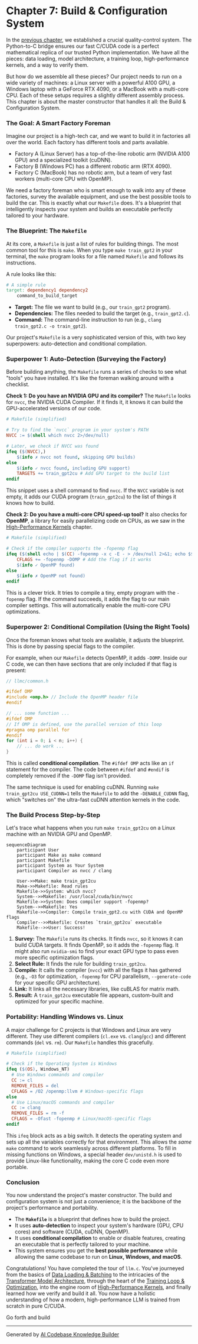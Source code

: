 # Chapter 7: Build & Configuration System

In the [previous chapter](06_python_to_c_cuda_bridge_.md), we established a crucial quality-control system. The Python-to-C bridge ensures our fast C/CUDA code is a perfect mathematical replica of our trusted Python implementation. We have all the pieces: data loading, model architecture, a training loop, high-performance kernels, and a way to verify them.

But how do we assemble all these pieces? Our project needs to run on a wide variety of machines: a Linux server with a powerful A100 GPU, a Windows laptop with a GeForce RTX 4090, or a MacBook with a multi-core CPU. Each of these setups requires a slightly different assembly process. This chapter is about the master constructor that handles it all: the Build & Configuration System.

### The Goal: A Smart Factory Foreman

Imagine our project is a high-tech car, and we want to build it in factories all over the world. Each factory has different tools and parts available.

-   Factory A (Linux Server) has a top-of-the-line robotic arm (NVIDIA A100 GPU) and a specialized toolkit (cuDNN).
-   Factory B (Windows PC) has a different robotic arm (RTX 4090).
-   Factory C (MacBook) has no robotic arm, but a team of very fast workers (multi-core CPU with OpenMP).

We need a factory foreman who is smart enough to walk into any of these factories, survey the available equipment, and use the best possible tools to build the car. This is exactly what our `Makefile` does. It's a blueprint that intelligently inspects your system and builds an executable perfectly tailored to your hardware.

### The Blueprint: The `Makefile`

At its core, a `Makefile` is just a list of rules for building things. The most common tool for this is `make`. When you type `make train_gpt2` in your terminal, the `make` program looks for a file named `Makefile` and follows its instructions.

A rule looks like this:

```makefile
# A simple rule
target: dependency1 dependency2
    command_to_build_target
```

-   **Target:** The file we want to build (e.g., our `train_gpt2` program).
-   **Dependencies:** The files needed to build the target (e.g., `train_gpt2.c`).
-   **Command:** The command-line instruction to run (e.g., `clang train_gpt2.c -o train_gpt2`).

Our project's `Makefile` is a very sophisticated version of this, with two key superpowers: auto-detection and conditional compilation.

### Superpower 1: Auto-Detection (Surveying the Factory)

Before building anything, the `Makefile` runs a series of checks to see what "tools" you have installed. It's like the foreman walking around with a checklist.

**Check 1: Do you have an NVIDIA GPU and its compiler?**
The `Makefile` looks for `nvcc`, the NVIDIA CUDA Compiler. If it finds it, it knows it can build the GPU-accelerated versions of our code.

```makefile
# Makefile (simplified)

# Try to find the `nvcc` program in your system's PATH
NVCC := $(shell which nvcc 2>/dev/null)

# Later, we check if NVCC was found
ifeq ($(NVCC),)
    $(info ✗ nvcc not found, skipping GPU builds)
else
    $(info ✓ nvcc found, including GPU support)
    TARGETS += train_gpt2cu # Add GPU target to the build list
endif
```
This snippet uses a shell command to find `nvcc`. If the `NVCC` variable is not empty, it adds our CUDA program (`train_gpt2cu`) to the list of things it knows how to build.

**Check 2: Do you have a multi-core CPU speed-up tool?**
It also checks for **OpenMP**, a library for easily parallelizing code on CPUs, as we saw in the [High-Performance Kernels](04_high_performance_kernels_.md) chapter.

```makefile
# Makefile (simplified)

# Check if the compiler supports the -fopenmp flag
ifeq ($(shell echo | $(CC) -fopenmp -x c -E - > /dev/null 2>&1; echo $$?), 0)
    CFLAGS += -fopenmp -DOMP # Add the flag if it works
    $(info ✓ OpenMP found)
else
    $(info ✗ OpenMP not found)
endif
```
This is a clever trick. It tries to compile a tiny, empty program with the `-fopenmp` flag. If the command succeeds, it adds the flag to our main compiler settings. This will automatically enable the multi-core CPU optimizations.

### Superpower 2: Conditional Compilation (Using the Right Tools)

Once the foreman knows what tools are available, it adjusts the blueprint. This is done by passing special flags to the compiler.

For example, when our `Makefile` detects OpenMP, it adds `-DOMP`. Inside our C code, we can then have sections that are only included if that flag is present:

```c
// llmc/common.h

#ifdef OMP
#include <omp.h> // Include the OpenMP header file
#endif

// ... some function ...
#ifdef OMP
// If OMP is defined, use the parallel version of this loop
#pragma omp parallel for
#endif
for (int i = 0; i < n; i++) {
    // ... do work ...
}
```
This is called **conditional compilation**. The `#ifdef OMP` acts like an `if` statement for the compiler. The code between `#ifdef` and `#endif` is completely removed if the `-DOMP` flag isn't provided.

The same technique is used for enabling cuDNN. Running `make train_gpt2cu USE_CUDNN=1` tells the `Makefile` to add the `-DENABLE_CUDNN` flag, which "switches on" the ultra-fast cuDNN attention kernels in the code.

### The Build Process Step-by-Step

Let's trace what happens when you run `make train_gpt2cu` on a Linux machine with an NVIDIA GPU and OpenMP.

```mermaid
sequenceDiagram
    participant User
    participant Make as make command
    participant Makefile
    participant System as Your System
    participant Compiler as nvcc / clang

    User->>Make: make train_gpt2cu
    Make->>Makefile: Read rules
    Makefile->>System: which nvcc?
    System-->>Makefile: /usr/local/cuda/bin/nvcc
    Makefile->>System: Does compiler support -fopenmp?
    System-->>Makefile: Yes
    Makefile->>Compiler: Compile train_gpt2.cu with CUDA and OpenMP flags
    Compiler-->>Makefile: Creates `train_gpt2cu` executable
    Makefile-->>User: Success!
```

1.  **Survey:** The `Makefile` runs its checks. It finds `nvcc`, so it knows it can build CUDA targets. It finds OpenMP, so it adds the `-fopenmp` flag. It might also run `nvidia-smi` to find your exact GPU type to pass even more specific optimization flags.
2.  **Select Rule:** It finds the rule for building `train_gpt2cu`.
3.  **Compile:** It calls the compiler (`nvcc`) with all the flags it has gathered (e.g., `-O3` for optimization, `-fopenmp` for CPU parallelism, `--generate-code` for your specific GPU architecture).
4.  **Link:** It links all the necessary libraries, like cuBLAS for matrix math.
5.  **Result:** A `train_gpt2cu` executable file appears, custom-built and optimized for your specific machine.

### Portability: Handling Windows vs. Linux

A major challenge for C projects is that Windows and Linux are very different. They use different compilers (`cl.exe` vs. `clang`/`gcc`) and different commands (`del` vs. `rm`). Our `Makefile` handles this gracefully.

```makefile
# Makefile (simplified)

# Check if the Operating System is Windows
ifeq ($(OS), Windows_NT)
  # Use Windows commands and compiler
  CC := cl
  REMOVE_FILES = del
  CFLAGS = /O2 /openmp:llvm # Windows-specific flags
else
  # Use Linux/macOS commands and compiler
  CC := clang
  REMOVE_FILES = rm -f
  CFLAGS = -Ofast -fopenmp # Linux/macOS-specific flags
endif
```
This `ifeq` block acts as a big switch. It detects the operating system and sets up all the variables correctly for that environment. This allows the *same* `make` command to work seamlessly across different platforms. To fill in missing functions on Windows, a special header `dev/unistd.h` is used to provide Linux-like functionality, making the core C code even more portable.

### Conclusion

You now understand the project's master constructor. The build and configuration system is not just a convenience; it is the backbone of the project's performance and portability.

-   The **`Makefile`** is a blueprint that defines how to build the project.
-   It uses **auto-detection** to inspect your system's hardware (GPU, CPU cores) and software (CUDA, cuDNN, OpenMP).
-   It uses **conditional compilation** to enable or disable features, creating an executable that is perfectly tailored to your machine.
-   This system ensures you get the **best possible performance** while allowing the same codebase to run on **Linux, Windows, and macOS**.

Congratulations! You have completed the tour of `llm.c`. You've journeyed from the basics of [Data Loading & Batching](01_data_loading___batching_.md) to the intricacies of the [Transformer Model Architecture](02_transformer_model_architecture_.md), through the heart of the [Training Loop & Optimization](03_training_loop___optimization_.md), into the engine room of [High-Performance Kernels](04_high_performance_kernels_.md), and finally learned how we verify and build it all. You now have a holistic understanding of how a modern, high-performance LLM is trained from scratch in pure C/CUDA.

Go forth and build

---

Generated by [AI Codebase Knowledge Builder](https://github.com/The-Pocket/Tutorial-Codebase-Knowledge)